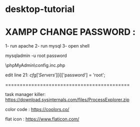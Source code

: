 # desktop-tutorial






XAMPP CHANGE PASSWORD :
============================================


1- run apache
2- run mysql
3- open shell

mysqladmin -u root password 

\phpMyAdmin\config.inc.php

edit line 21:
$cfg['Servers'][$i]['password'] = 'root';


===========================================








task manager killer:
https://download.sysinternals.com/files/ProcessExplorer.zip


color code :
https://coolors.co/

flat icon :
https://www.flaticon.com/

